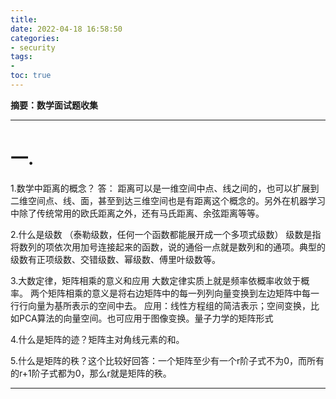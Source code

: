 ```yaml
---
title: 
date: 2022-04-18 16:58:50
categories:
- security
tags:
- 
toc: true
---
```

**摘要：数学面试题收集**
<!-- more -->
---
# 一.
1.数学中距离的概念？
答：
    距离可以是一维空间中点、线之间的，也可以扩展到二维空间点、线、面，甚至到达三维空间也是有距离这个概念的。另外在机器学习中除了传统常用的欧氏距离之外，还有马氏距离、余弦距离等等。

2.什么是级数
（泰勒级数，任何一个函数都能展开成一个多项式级数）
级数是指将数列的项依次用加号连接起来的函数，说的通俗一点就是数列和的通项。典型的级数有正项级数、交错级数、幂级数、傅里叶级数等。

3.大数定律，矩阵相乘的意义和应用
大数定律实质上就是频率依概率收敛于概率。
两个矩阵相乘的意义是将右边矩阵中的每一列列向量变换到左边矩阵中每一行行向量为基所表示的空间中去。
应用：线性方程组的简洁表示；空间变换，比如PCA算法的向量空间。也可应用于图像变换。量子力学的矩阵形式

4.什么是矩阵的迹？矩阵主对角线元素的和。

5.什么是矩阵的秩？这个比较好回答：一个矩阵至少有一个r阶子式不为0，而所有的r+1阶子式都为0，那么r就是矩阵的秩。




---

